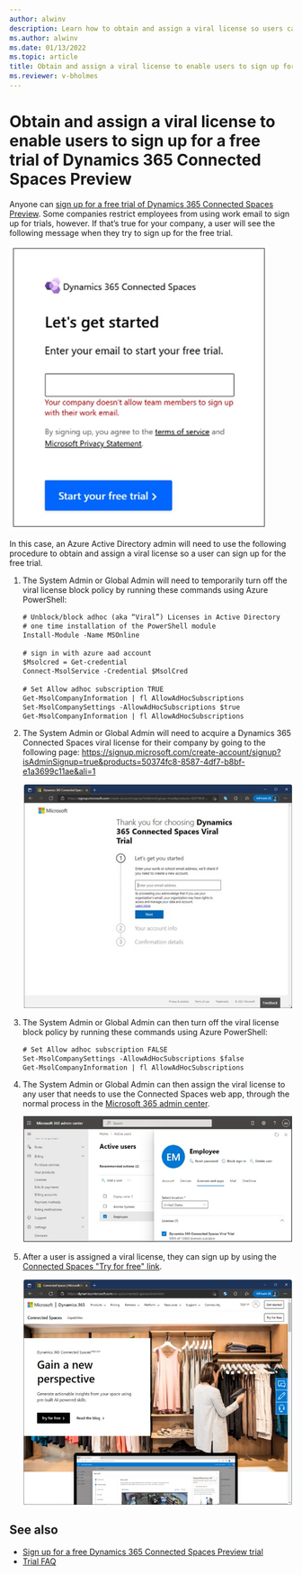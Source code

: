 ```yaml
---
author: alwinv
description: Learn how to obtain and assign a viral license so users can sign up for the free Dynamics 365 Connected Spaces Preview
ms.author: alwinv
ms.date: 01/13/2022
ms.topic: article
title: Obtain and assign a viral license to enable users to sign up for a free trial of Dynamics 365 Connected Spaces Preview
ms.reviewer: v-bholmes
---
```


# Obtain and assign a viral license to enable users to sign up for a free trial of Dynamics 365 Connected Spaces Preview

Anyone can [sign up for a free trial of Dynamics 365 Connected Spaces Preview](trial-signup.md). Some companies restrict employees from using work email to sign up for trials, however. If that’s true  for your company, a user will see the following message when they try to sign up for the free trial.

![Screenshot of Let's get started dialog box with error message.](media/known-issues-trial-email.jpg "Screenshot of Let's get started dialog box with error message")

In this case, an Azure Active Directory admin will need to use the following procedure to obtain and assign a viral license so a user can sign up for the free trial. 

1. The System Admin or Global Admin will need to temporarily turn off the viral license block policy by running these commands using Azure PowerShell:
   ```
   # Unblock/block adhoc (aka “Viral”) Licenses in Active Directory
   # one time installation of the PowerShell module
   Install-Module -Name MSOnline
    
   # sign in with azure aad account
   $Msolcred = Get-credential
   Connect-MsolService -Credential $MsolCred
    
   # Set Allow adhoc subscription TRUE
   Get-MsolCompanyInformation | fl AllowAdHocSubscriptions
   Set-MsolCompanySettings -AllowAdHocSubscriptions $true
   Get-MsolCompanyInformation | fl AllowAdHocSubscriptions
   ```

2. The System Admin or Global Admin will need to acquire a Dynamics 365 Connected Spaces viral license for their company by going to the following page: https://signup.microsoft.com/create-account/signup?isAdminSignup=true&products=50374fc8-8587-4df7-b8bf-e1a3699c11ae&ali=1 

    ![Dynamics 365 Connected Spaces Viral Trial screen.](media/admin-trial-signup-viral-trial.jpg "Dynamics 365 Connected Spaces Viral Trial screen")
  
3. The System Admin or Global Admin can then turn off the viral license block policy by running these commands using Azure PowerShell:

   ```
   # Set Allow adhoc subscription FALSE
   Set-MsolCompanySettings -AllowAdHocSubscriptions $false
   Get-MsolCompanyInformation | fl AllowAdHocSubscriptions
   ```

4. The System Admin or Global Admin can then assign the viral license to any user that needs to use the Connected Spaces web app, through the normal process in the 
[Microsoft 365 admin center](https://admin.microsoft.com/#/users).

    ![Screenshot of Microsoft 365 admin center.](media/admin-trial-signup-admin-portal.jpg "Screenshot of Microsoft 365 admin center")
 
5. After a user is assigned a viral license, they can sign up by using the [Connected Spaces "Try for free" link](https://dynamics.microsoft.com/connected-spaces/overview/). 

    ![Screenshot of Connected Spaces marketing page with Try for free link.](media/admin-trial-signup-try-for-free.jpg "Screenshot of Screenshot of Connected Spaces marketing page with Try for free link")
    
## See also

- [Sign up for a free Dynamics 365 Connected Spaces Preview trial](trial-signup.md)
- [Trial FAQ](trial-faq.md)

 
